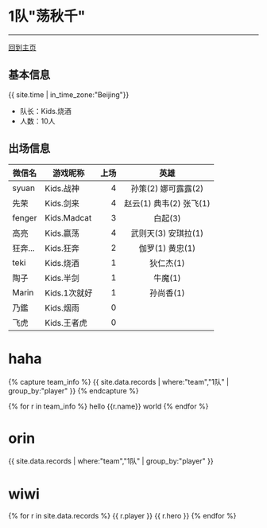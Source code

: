 # 1队"荡秋千"
---

[回到主页](README.md)

## 基本信息
{{ site.time | in_time_zone:"Beijing"}}

- 队长：Kids.烧酒
- 人数：10人

## 出场信息

|微信名   |   游戏昵称   | 上场 | 英雄 |
|--------|-------------|---:|:------:|
|syuan   | Kids.战神    | 4 | 孙策(2) 娜可露露(2)  |
|先荣    | Kids.剑来    | 4 | 赵云(1) 典韦(2) 张飞(1) |
|fenger  | Kids.Madcat | 3 |白起(3)   |
|高亮    | Kids.嬴荡    | 4|武则天(3) 安琪拉(1) |
|狂奔... |Kids.狂奔     | 2|伽罗(1) 黄忠(1)  |
|teki    | Kids.烧酒    | 1 |狄仁杰(1)|
|陶子    | Kids.半剑    | 1| 牛魔(1)|
|Marin   | Kids.1次就好 | 1 |孙尚香(1)|
|乃鑑    | Kids.烟雨    | 0||
|飞虎    | Kids.王者虎    | 0 ||

# haha
{% capture team_info %}
   {{ site.data.records | where:"team","1队" | group_by:"player" }}
{% endcapture %}

{% for r in team_info %}
 hello
 {{r.name}} 
 world
{% endfor %}

# orin
{{ site.data.records | where:"team","1队" | group_by:"player" }}


# wiwi


{% for r in site.data.records %}
     {{ r.player }} {{ r.hero }}
{% endfor %}

